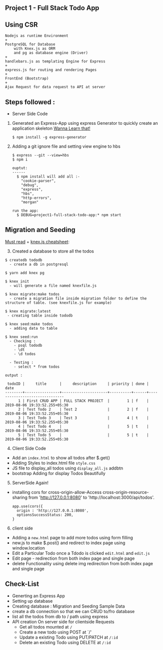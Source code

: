 Project 1 - Full Stack Todo App 
-------------------------------

Using CSR
---------
```
Nodejs as runtime Environment 
+ 
PostgreSQL for Database 
    with Knex.js as ORM 
    and pg as database engine (Driver)
+ 
handlebars.js as templating Engine for Express
+ 
express.js for routing and rendering Pages
+ 
FrontEnd (Bootstrap)
+
Ajax Request for data request to API at server

```

Steps followed : 
----------------

  * Server Side Code

  1. Generated an Express-App using express Generator to quickly create an application skeleton [Wanna Learn that!](https://expressjs.com/en/starter/generator.html)

      ```
      $ npm install -g express-generator
      ```

  2. Adding a git ignore file and setting view engine to hbs 

      ```
      $ express --git --view=hbs  
      $ npm i

      ouptut: 
      ------
        $ npm install will add all :-
          "cookie-parser",
          "debug",
          "express",
          "hbs",
          "http-errors",
          "morgan"

      run the app:
        $ DEBUG=project1-full-stack-todo-app:* npm start
      ```

Migration and Seeding
--------------------
   [Must read](http://perkframework.com/v1/guides/database-migrations-knex.html) + [knex.js cheatsheet](https://devhints.io/knex):


  3. Created a database to store all the todos 
  
  ```
  $ createdb tododb 
    - create a db in postgresql
  
  $ yarn add knex pg

  $ knex init 
    - will generate a file named knexfile.js

  $ knex migrate:make todos 
    - create a migration file inside migration folder to define the structure of table. (see knexfile.js for example)

  $ knex migrate:latest 
   - creating table inside tododb

  $ knex seed:make todos
    - adding data to table

  $ knex seed:run 
    - Checking :
      - psql tododb 
      - \dt 
      - \d todos

    - Testing :
      - select * from todos
```
```
output :

 todoID |     title      |     description     | priority | done |             date              
--------+----------------+---------------------+----------+------+-------------------------------
      1 | First CRUD APP | FULL STACK PROJECT  |        1 | f    | 2019-08-06 19:33:52.255+05:30
      2 | Test Todo 2    | Test 2              |        2 | f    | 2019-08-06 19:33:52.255+05:30
      3 | Test Todo 3    | Test 3              |        4 | t    | 2019-08-06 19:33:52.255+05:30
      4 | Test Todo 4    |                     |        5 | t    | 2019-08-06 19:33:52.255+05:30
      5 | Test Todo 5    |                     |        5 | t    | 2019-08-06 19:33:52.255+05:30

```

  4. Client Side Code

  - Add an `index.html` to show all todos after $.get()
  - Adding Styles to index.html file `style.css`
  - JS file to display_all todos using `display_all.js`
  addbtn
  - bootstrap Adding for display Todos Beautifully 

  5. ServerSide Again! 

  - installing cors for cross-origin-allow-Access cross-origin-resource-sharing from 'http://127.0.0.1:8080' to 'http://localhost:3000/api/todos'.
    
    ```
    app.use(cors({
      origin : 'http://127.0.0.1:8080',
      optionsSuccessStatus: 200,
    }
    ```

  6. client side

  - Adding a `new.html` page to add more todos using form filling
  - new.js to make $.post() and redirect to index page using window.location
  - Edit a Particular Todo once a Tdodo is clicked `edit.html` and `edit.js`
  - Edit page - redirection from both index page and single page
  - delete Functionality using delete img redirection from both index page and single page

Check-List
-------------
- Generting an Express App
- Setting up database
- Creating database : Migration and Seeding Sample Data
- create a db connection so that we can CRUD to/fro database
- list all the todos from db to / path using express
- API creation On server side for clientside Requests
  - Get all todos mounted at `/`
  - Create a new todo using POST at `/'
  - Update a existing Todo using PUT/PATCH at `/:id`
  - Delete an existing Todo using DELETE at `/:id`

